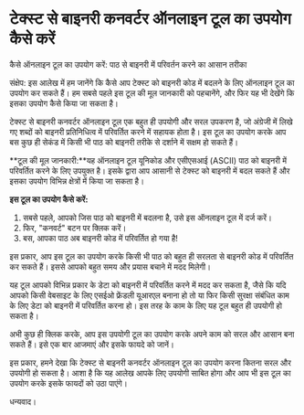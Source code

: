 टेक्स्ट से बाइनरी कनवर्टर ऑनलाइन टूल का उपयोग कैसे करें
=======================================================

कैसे ऑनलाइन टूल का उपयोग करें: पाठ से बाइनरी में परिवर्तन करने का आसान तरीका

संक्षेप: इस आलेख में हम जानेंगे कि कैसे आप टेक्स्ट को बाइनरी कोड में बदलने के लिए ऑनलाइन टूल का उपयोग कर सकते हैं। हम सबसे पहले इस टूल की मूल जानकारी को पहचानेंगे, और फिर यह भी देखेंगे कि इसका उपयोग कैसे किया जा सकता है।

टेक्स्ट से बाइनरी कनवर्टर ऑनलाइन टूल एक बहुत ही उपयोगी और सरल उपकरण है, जो अंग्रेजी में लिखे गए शब्दों को बाइनरी प्रतिनिधित्व में परिवर्तित करने में सहायक होता है। इस टूल का उपयोग करके आप बस कुछ ही सेकंड में किसी भी पाठ को बाइनरी तरीके से दर्शाने में सक्षम हो सकते हैं।

**टूल की मूल जानकारी:**यह ऑनलाइन टूल यूनिकोड और एसीएसआई (ASCII) पाठ को बाइनरी में परिवर्तित करने के लिए उपयुक्त है। इसके द्वारा आप आसानी से टेक्स्ट को बाइनरी में बदल सकते हैं और इसका उपयोग विभिन्न क्षेत्रों में किया जा सकता है।

**इस टूल का उपयोग कैसे करें:**

1. सबसे पहले, आपको जिस पाठ को बाइनरी में बदलना है, उसे इस ऑनलाइन टूल में दर्ज करें।
2. फिर, "कनवर्ट" बटन पर क्लिक करें।
3. बस, आपका पाठ अब बाइनरी कोड में परिवर्तित हो गया है!

इस प्रकार, आप इस टूल का उपयोग करके किसी भी पाठ को बहुत ही सरलता से बाइनरी कोड में परिवर्तित कर सकते हैं। इससे आपको बहुत समय और प्रयास बचाने में मदद मिलेगी।

यह टूल आपको विभिन्न प्रकार के डेटा को बाइनरी में परिवर्तित करने में मदद कर सकता है, जैसे कि यदि आपको किसी वेबसाइट के लिए एसईओ फ्रेंडली यूआरएल बनाना हो तो या फिर किसी सुरक्षा संबंधित काम के लिए डेटा को बाइनरी में परिवर्तित करना हो। इस तरह के काम के लिए यह टूल बहुत ही उपयोगी हो सकता है।

अभी कुछ ही क्लिक करके, आप इस उपयोगी टूल का उपयोग करके अपने काम को सरल और आसान बना सकते हैं। इसे एक बार आजमाएं और इसके फायदे को जानें।

इस प्रकार, हमने देखा कि टेक्स्ट से बाइनरी कनवर्टर ऑनलाइन टूल का उपयोग करना कितना सरल और उपयोगी हो सकता है। आशा है कि यह आलेख आपके लिए उपयोगी साबित होगा और आप भी इस टूल का उपयोग करके इसके फायदों को उठा पाएंगे।

धन्यवाद।
